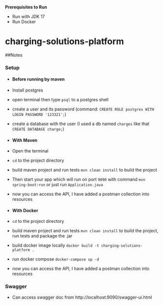 **Prerequisites to Run**
- Run with JDK 17
- Run Docker

# charging-solutions-platform

##Notes

### Setup
- #### Before running by maven
- Install postgres 
- open terminal then type `psql` to a postgres shell
- create a user and its password (command: `CREATE ROLE postgres WITH LOGIN PASSWORD '123321';`)
- create a database with the user (I used a db named `charges` like that `CREATE DATABASE charge;`)

- #### With Maven
- Open the terminal
- `cd` to the project directory
- build maven project and run tests `mvn clean install` to build the project
- Then start your app which will run on port `9090` with command `mvn spring-boot:run` or just run `Application.java`
- now you can access the API, I have added a postman collection into resources

- #### With Docker
- `cd` to the project directory
- build maven project and run tests `mvn clean install` to build the project, run tests  and package the .jar
- build docker image locally `docker build -t charging-solutions-platform .`
- run docker compose `docker-compose up -d`
- now you can access the API, I have added a postman collection into resources

### Swagger
- Can access swagger doc from http://localhost:9090/swagger-ui.html

